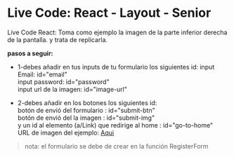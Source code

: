 # Live Code: React - Layout - Senior

Live Code React: Toma como ejemplo la imagen de la parte inferior derecha de la pantalla. y trata de replicarla.

**pasos a seguir:**

- 1-debes añadir en tus inputs de tu formulario los siguientes id:
input Email: id="email"  
input password: id="password"  
input url de la imagen: id="image-url"  

- 2-debes añadir en los botones los siguientes id:  
botón de envió del formulario : id="submit-btn"  
botón de envió del la imagen : id="submit-img"  
y un id al elemento (a/Link) que redirige al home : id="go-to-home"  
URL de imagen del ejemplo: [Aqui](https://media.istockphoto.com/photos/profile-side-view-of-brunet-bearded-guy-ceo-boss-chief-executive-picture-id1163541557?b=1&k=20&m=1163541557&s=170667a&w=0&h=DuZLBp8MUHxRgqtWb06i9-OBGkhRihxUa6nVVR9DFLM=)  

> nota: el formulario se debe de crear en la función RegisterForm